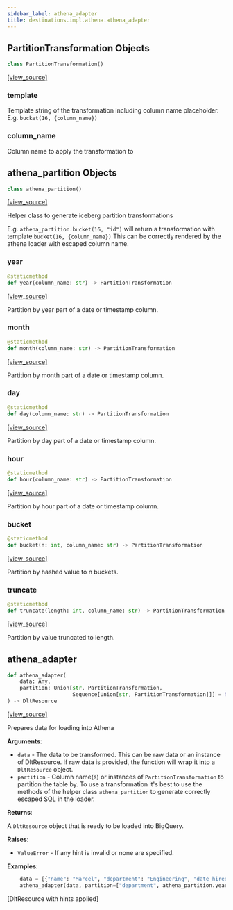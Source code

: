 ```yaml
---
sidebar_label: athena_adapter
title: destinations.impl.athena.athena_adapter
---
```


## PartitionTransformation Objects

```python
class PartitionTransformation()
```

[[view_source]](https://github.com/dlt-hub/dlt/blob/f0690715274590fc4cacf1165e3661aaa7af1c15/dlt/destinations/impl/athena/athena_adapter.py#L11)

### template

Template string of the transformation including column name placeholder. E.g. `bucket(16, {column_name})`

### column\_name

Column name to apply the transformation to

## athena\_partition Objects

```python
class athena_partition()
```

[[view_source]](https://github.com/dlt-hub/dlt/blob/f0690715274590fc4cacf1165e3661aaa7af1c15/dlt/destinations/impl/athena/athena_adapter.py#L22)

Helper class to generate iceberg partition transformations

E.g. `athena_partition.bucket(16, "id")` will return a transformation with template `bucket(16, {column_name})`
This can be correctly rendered by the athena loader with escaped column name.

### year

```python
@staticmethod
def year(column_name: str) -> PartitionTransformation
```

[[view_source]](https://github.com/dlt-hub/dlt/blob/f0690715274590fc4cacf1165e3661aaa7af1c15/dlt/destinations/impl/athena/athena_adapter.py#L30)

Partition by year part of a date or timestamp column.

### month

```python
@staticmethod
def month(column_name: str) -> PartitionTransformation
```

[[view_source]](https://github.com/dlt-hub/dlt/blob/f0690715274590fc4cacf1165e3661aaa7af1c15/dlt/destinations/impl/athena/athena_adapter.py#L35)

Partition by month part of a date or timestamp column.

### day

```python
@staticmethod
def day(column_name: str) -> PartitionTransformation
```

[[view_source]](https://github.com/dlt-hub/dlt/blob/f0690715274590fc4cacf1165e3661aaa7af1c15/dlt/destinations/impl/athena/athena_adapter.py#L40)

Partition by day part of a date or timestamp column.

### hour

```python
@staticmethod
def hour(column_name: str) -> PartitionTransformation
```

[[view_source]](https://github.com/dlt-hub/dlt/blob/f0690715274590fc4cacf1165e3661aaa7af1c15/dlt/destinations/impl/athena/athena_adapter.py#L45)

Partition by hour part of a date or timestamp column.

### bucket

```python
@staticmethod
def bucket(n: int, column_name: str) -> PartitionTransformation
```

[[view_source]](https://github.com/dlt-hub/dlt/blob/f0690715274590fc4cacf1165e3661aaa7af1c15/dlt/destinations/impl/athena/athena_adapter.py#L50)

Partition by hashed value to n buckets.

### truncate

```python
@staticmethod
def truncate(length: int, column_name: str) -> PartitionTransformation
```

[[view_source]](https://github.com/dlt-hub/dlt/blob/f0690715274590fc4cacf1165e3661aaa7af1c15/dlt/destinations/impl/athena/athena_adapter.py#L55)

Partition by value truncated to length.

## athena\_adapter

```python
def athena_adapter(
    data: Any,
    partition: Union[str, PartitionTransformation,
                     Sequence[Union[str, PartitionTransformation]]] = None
) -> DltResource
```

[[view_source]](https://github.com/dlt-hub/dlt/blob/f0690715274590fc4cacf1165e3661aaa7af1c15/dlt/destinations/impl/athena/athena_adapter.py#L60)

Prepares data for loading into Athena

**Arguments**:

- `data` - The data to be transformed.
  This can be raw data or an instance of DltResource.
  If raw data is provided, the function will wrap it into a `DltResource` object.
- `partition` - Column name(s) or instances of `PartitionTransformation` to partition the table by.
  To use a transformation it's best to use the methods of the helper class `athena_partition`
  to generate correctly escaped SQL in the loader.
  

**Returns**:

  A `DltResource` object that is ready to be loaded into BigQuery.
  

**Raises**:

- `ValueError` - If any hint is invalid or none are specified.
  

**Examples**:

```py
    data = [{"name": "Marcel", "department": "Engineering", "date_hired": "2024-01-30"}]
    athena_adapter(data, partition=["department", athena_partition.year("date_hired"), athena_partition.bucket(8, "name")])
```
  [DltResource with hints applied]

